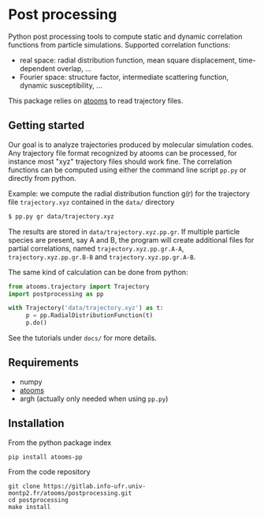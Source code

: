 Post processing
==================

Python post processing tools to compute static and dynamic correlation functions from particle simulations. Supported correlation functions:
- real space: radial distribution function, mean square displacement, time-dependent overlap, ...
- Fourier space: structure factor, intermediate scattering function, dynamic susceptibility, ...

This package relies on [atooms](https://gitlab.info-ufr.univ-montp2.fr/atooms/postprocessing.git) to read trajectory files.

Getting started
---------------

Our goal is to analyze trajectories produced
by molecular simulation codes. Any trajectory file format recognized by
atooms can be processed, for instance most "xyz" trajectory files
should work fine. The correlation functions can be computed using
either the command line script `pp.py` or directly from python.

Example: we compute the radial distribution function g(r) for the trajectory
file `trajectory.xyz` contained in the `data/` directory

```bash
$ pp.py gr data/trajectory.xyz
```

The results are stored in `data/trajectory.xyz.pp.gr`. If
multiple particle species are present, say A and B, the program will create additional files for
partial correlations, named `trajectory.xyz.pp.gr.A-A`, `trajectory.xyz.pp.gr.B-B` and `trajectory.xyz.pp.gr.A-B`.

The same kind of calculation can be done from python:

```python
from atooms.trajectory import Trajectory
import postprocessing as pp

with Trajectory('data/trajectory.xyz') as t:
     p = pp.RadialDistributionFunction(t)
     p.do()
```

See the tutorials under `docs/` for more details.

Requirements
------------
- numpy
- [atooms](https://gitlab.info-ufr.univ-montp2.fr/atooms/postprocessing.git)
- argh (actually only needed when using `pp.py`)

Installation
------------
From the python package index
```
pip install atooms-pp
```

From the code repository
```
git clone https://gitlab.info-ufr.univ-montp2.fr/atooms/postprocessing.git
cd postprocessing
make install
```
